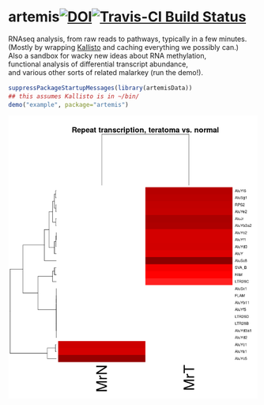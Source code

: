 # artemis[![DOI](https://zenodo.org/badge/12352/RamsinghLab/artemis.svg)](https://zenodo.org/badge/latestdoi/12352/RamsinghLab/artemis)[![Travis-CI Build Status](https://travis-ci.org/RamsinghLab/artemis.svg?branch=master)](https://travis-ci.org/RamsinghLab/artemis)  
RNAseq analysis, from raw reads to pathways, typically in a few minutes.  
(Mostly by wrapping [Kallisto](http://pachterlab.github.io/kallisto/) and caching everything we possibly can.)  
Also a sandbox for wacky new ideas about RNA methylation,  
functional analysis of differential transcript abundance,  
and various other sorts of related malarkey (run the demo!).  


```R
suppressPackageStartupMessages(library(artemisData))
## this assumes Kallisto is in ~/bin/
demo("example", package="artemis")
```

![repeat expression](demo/example.png "Plot generated from example code")    
